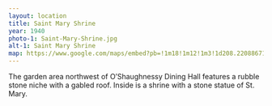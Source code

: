 ```yaml
---
layout: location
title: Saint Mary Shrine
year: 1940
photo-1: Saint-Mary-Shrine.jpg
alt-1: Saint Mary Shrine
map: https://www.google.com/maps/embed?pb=!1m18!1m12!1m3!1d208.22088671987876!2d-87.46266409335813!3d39.51029366140992!2m3!1f0!2f39.38898166962669!3f0!3m2!1i1024!2i768!4f35!3m3!1m2!1s0x886d6388611843f9%3A0xcaf201f157c8452f!2sOur%20Lady%20of%20Lourdes%20Grotto%20at%20the%20Lodge!5e1!3m2!1sen!2sus!4v1569249897298!5m2!1sen!2sus
---
```

The garden area northwest of O’Shaughnessy Dining Hall features a rubble stone niche with a gabled roof. Inside is a shrine with a stone statue of St. Mary.
